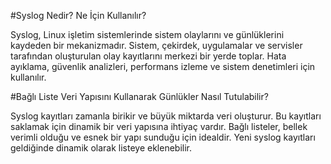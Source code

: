 #Syslog Nedir? Ne İçin Kullanılır?

Syslog, Linux işletim sistemlerinde sistem olaylarını ve günlüklerini kaydeden bir mekanizmadır.
Sistem, çekirdek, uygulamalar ve servisler tarafından oluşturulan olay kayıtlarını merkezi bir yerde toplar.
Hata ayıklama, güvenlik analizleri, performans izleme ve sistem denetimleri için kullanılır.


 #Bağlı Liste Veri Yapısını Kullanarak Günlükler Nasıl Tutulabilir?
 
Syslog kayıtları zamanla birikir ve büyük miktarda veri oluşturur.
Bu kayıtları saklamak için dinamik bir veri yapısına ihtiyaç vardır.
Bağlı listeler, bellek verimli olduğu ve esnek bir yapı sunduğu için idealdir.
Yeni syslog kayıtları geldiğinde dinamik olarak listeye eklenebilir.
